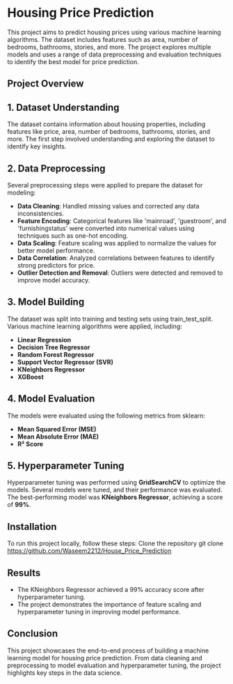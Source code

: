 # Housing Price Prediction
This project aims to predict housing prices using various machine learning algorithms. The dataset includes features such as area, number of bedrooms, bathrooms, stories, and more. The project explores multiple models and uses a range of data preprocessing and evaluation techniques to identify the best model for price prediction.

## Project Overview
## 1. Dataset Understanding
The dataset contains information about housing properties, including features like price, area, number of bedrooms, bathrooms, stories, and more. The first step involved understanding and exploring the dataset to identify key insights.

## 2. Data Preprocessing
Several preprocessing steps were applied to prepare the dataset for modeling:
- **Data Cleaning**: Handled missing values and corrected any data inconsistencies.
- **Feature Encoding**: Categorical features like 'mainroad', 'guestroom', and 'furnishingstatus' were converted into numerical values using techniques such as one-hot encoding.
- **Data Scaling**: Feature scaling was applied to normalize the values for better model performance.
- **Data Correlation**: Analyzed correlations between features to identify strong predictors for price.
- **Outlier Detection and Removal**: Outliers were detected and removed to improve model accuracy.
## 3. Model Building
The dataset was split into training and testing sets using train_test_split. Various machine learning algorithms were applied, including:
- **Linear Regression**
- **Decision Tree Regressor**
- **Random Forest Regressor**
- **Support Vector Regressor (SVR)**
- **KNeighbors Regressor**
- **XGBoost**
## 4. Model Evaluation
The models were evaluated using the following metrics from sklearn:
- **Mean Squared Error (MSE)**
- **Mean Absolute Error (MAE)**
- **R² Score**
## 5. Hyperparameter Tuning
Hyperparameter tuning was performed using **GridSearchCV** to optimize the models. Several models were tuned, and their performance was evaluated. The best-performing model was **KNeighbors Regressor**, achieving a score of **99%**.

## Installation
To run this project locally, follow these steps:
Clone the repository
   git clone https://github.com/Waseem2212/House_Price_Prediction
   
## Results
- The KNeighbors Regressor achieved a 99% accuracy score after hyperparameter tuning.
- The project demonstrates the importance of feature scaling and hyperparameter tuning in improving model performance.

## Conclusion
This project showcases the end-to-end process of building a machine learning model for housing price prediction. From data cleaning and preprocessing to model evaluation and hyperparameter tuning, the project highlights key steps in the data science.
   
